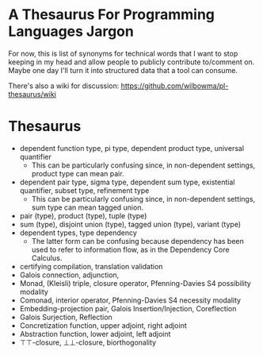 A Thesaurus For Programming Languages Jargon
==

For now, this is list of synonyms for technical words that I want to stop
keeping in my head and allow people to publicly contribute to/comment on.
Maybe one day I'll turn it into structured data that a tool can consume.

There's also a wiki for discussion: https://github.com/wilbowma/pl-thesaurus/wiki

Thesaurus
==

- dependent function type, pi type, dependent product type, universal quantifier
  - This can be particularly confusing since, in non-dependent settings, product type can mean pair.
- dependent pair type, sigma type, dependent sum type, existential quantifier, subset type, refinement type
  - This can be particularly confusing since, in non-dependent settings, sum type can mean tagged union.
- pair (type), product (type), tuple (type)
- sum (type), disjoint union (type), tagged union (type), variant (type) 
- dependent types, type dependency
  - The latter form can be confusing because dependency has been used to refer to information flow, as in the Dependency Core Calculus.
- certifying compilation, translation validation
- Galois connection, adjunction,
- Monad, (Kleisli) triple, closure operator, Pfenning-Davies S4 possibility modality
- Comonad, interior operator, Pfenning-Davies S4 necessity modality
- Embedding-projection pair, Galois Insertion/Injection, Coreflection
- Galois Surjection, Reflection
- Concretization function, upper adjoint, right adjoint
- Abstraction function, lower adjoint, left adjoint
- ⊤⊤-closure, ⊥⊥-closure, biorthogonality
